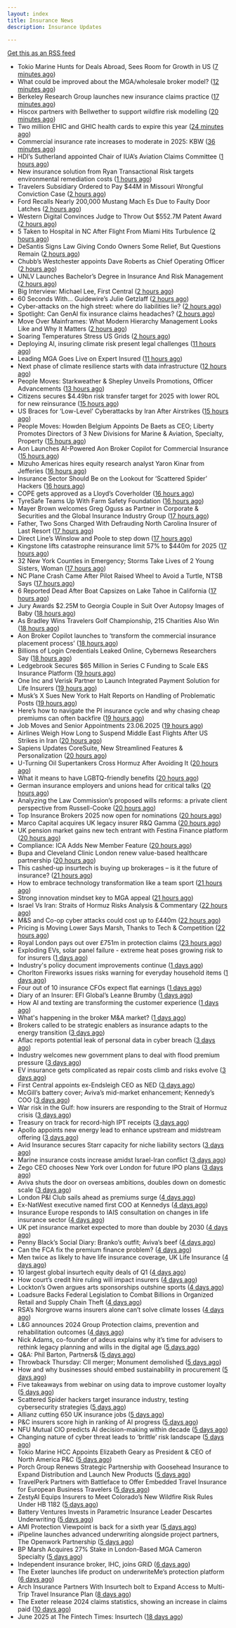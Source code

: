 ```yaml
---
layout: index
title: Insurance News
description: Insurance Updates

---
```


[Get this as an RSS feed](/insurance.rss)

<!-- news_marker starts -->
- Tokio Marine Hunts for Deals Abroad, Sees Room for Growth in US ([7 minutes ago](https://www.insurancejournal.com/news/international/2025/06/24/828854.htm))
- What could be improved about the MGA/wholesale broker model? ([12 minutes ago](https://www.insurancebusinessmag.com/uk/tv/what-could-be-improved-about-the-mgawholesale-broker-model-540171.aspx))
- Berkeley Research Group launches new insurance claims practice ([17 minutes ago](https://www.insurancebusinessmag.com/uk/news/breaking-news/berkeley-research-group-launches-new-insurance-claims-practice-540170.aspx))
- Hiscox partners with Bellwether to support wildfire risk modelling ([20 minutes ago](https://www.insurancebusinessmag.com/uk/news/catastrophe/hiscox-partners-with-bellwether-to-support-wildfire-risk-modelling-540169.aspx))
- Two million EHIC and GHIC health cards to expire this year ([24 minutes ago](https://www.insurancebusinessmag.com/uk/news/travel/two-million-ehic-and-ghic-health-cards-to-expire-this-year-540168.aspx))
- Commercial insurance rate increases to moderate in 2025: KBW ([36 minutes ago](https://www.reinsurancene.ws/commercial-insurance-rate-increases-to-moderate-in-2025-kbw/))
- HDI’s Sutherland appointed Chair of IUA’s Aviation Claims Committee ([1 hours ago](https://www.reinsurancene.ws/hdis-sutherland-appointed-chair-of-iuas-aviation-claims-committee/))
- New insurance solution from Ryan Transactional Risk targets environmental remediation costs ([1 hours ago](https://www.reinsurancene.ws/new-insurance-solution-from-ryan-transactional-risk-targets-environmental-remediation-costs/))
- Travelers Subsidiary Ordered to Pay $44M in Missouri Wrongful Conviction Case ([2 hours ago](https://www.insurancejournal.com/news/midwest/2025/06/24/828850.htm))
- Ford Recalls Nearly 200,000 Mustang Mach Es Due to Faulty Door Latches ([2 hours ago](https://www.insurancejournal.com/news/national/2025/06/24/828830.htm))
- Western Digital Convinces Judge to Throw Out $552.7M Patent Award ([2 hours ago](https://www.insurancejournal.com/news/national/2025/06/24/828835.htm))
- 5 Taken to Hospital in NC After Flight From Miami Hits Turbulence ([2 hours ago](https://www.insurancejournal.com/news/southeast/2025/06/24/828846.htm))
- DeSantis Signs Law Giving Condo Owners Some Relief, But Questions Remain ([2 hours ago](https://www.insurancejournal.com/news/southeast/2025/06/24/828842.htm))
- Chubb’s Westchester appoints Dave Roberts as Chief Operating Officer ([2 hours ago](https://www.reinsurancene.ws/chubbs-westchester-appoints-dave-roberts-as-chief-operating-officer/))
- UNLV Launches Bachelor’s Degree in Insurance And Risk Management ([2 hours ago](https://www.insurancejournal.com/news/west/2025/06/24/828810.htm))
- Big Interview: Michael Lee, First Central ([2 hours ago](https://www.postonline.co.uk/personal/7957823/big-interview-michael-lee-first-central))
- 60 Seconds With... Guidewire’s Julie Getzlaff ([2 hours ago](https://www.postonline.co.uk/technology/7957616/60-seconds-with-guidewire%E2%80%99s-julie-getzlaff))
- Cyber-attacks on the high street: where do liabilities lie? ([2 hours ago](https://www.postonline.co.uk/commercial/7957856/cyber-attacks-on-the-high-street-where-do-liabilities-lie))
- Spotlight: Can GenAI fix insurance claims headaches? ([2 hours ago](https://www.postonline.co.uk/market-access/7957902/spotlight-can-genai-fix-insurance-claims-headaches))
- Move Over Mainframes: What Modern Hierarchy Management Looks Like and Why It Matters ([2 hours ago](https://www.insurancejournal.com/blogs/agentsync/2025/06/24/827555.htm))
- Soaring Temperatures Stress US Grids ([2 hours ago](https://www.insurancejournal.com/news/national/2025/06/24/828838.htm))
- Deploying AI, insuring climate risk present legal challenges ([11 hours ago](https://www.dig-in.com/news/deploying-ai-insuring-climate-risk-present-legal-challenges))
- Leading MGA Goes Live on Expert Insured ([11 hours ago](https://www.insurancejournal.com/blogs/expert-insured/2025/06/23/828821.htm))
- Next phase of climate resilience starts with data infrastructure ([12 hours ago](https://www.dig-in.com/opinion/climate-resilience-starts-with-data-infrastructure))
- People Moves: Starkweather & Shepley Unveils Promotions, Officer Advancements ([13 hours ago](https://www.insurancejournal.com/news/east/2025/06/23/827225.htm))
- Citizens secures $4.49bn risk transfer target for 2025 with lower ROL for new reinsurance ([15 hours ago](https://www.reinsurancene.ws/citizens-secures-4-49bn-risk-transfer-target-for-2025-with-lower-rol-for-new-reinsurance/))
- US Braces for ‘Low-Level’ Cyberattacks by Iran After Airstrikes ([15 hours ago](https://www.insurancejournal.com/news/national/2025/06/23/828798.htm))
- People Moves: Howden Belgium Appoints De Baets as CEO; Liberty Promotes Directors of 3 New Divisions for Marine & Aviation, Specialty, Property ([15 hours ago](https://www.insurancejournal.com/news/international/2025/06/23/828789.htm))
- Aon Launches AI-Powered Aon Broker Copilot for Commercial Insurance ([15 hours ago](https://www.insurancejournal.com/news/national/2025/06/23/828787.htm))
- Mizuho Americas hires equity research analyst Yaron Kinar from Jefferies ([16 hours ago](https://www.reinsurancene.ws/mizuho-americas-hires-equity-research-analyst-yaron-kinar-from-jefferies/))
- Insurance Sector Should Be on the Lookout for ‘Scattered Spider’ Hackers ([16 hours ago](https://www.insurancejournal.com/news/national/2025/06/23/828749.htm))
- COPE gets approved as a Lloyd’s Coverholder ([16 hours ago](https://www.reinsurancene.ws/cope-gets-approved-as-a-lloyds-coverholder/))
- TyreSafe Teams Up With Farm Safety Foundation ([16 hours ago](https://insurance-edge.net/2025/06/23/tyresafe-teams-up-with-farm-safety-foundation/))
- Mayer Brown welcomes Greg Oguss as Partner in Corporate & Securities and the Global Insurance Industry Group ([17 hours ago](https://www.reinsurancene.ws/mayer-brown-welcomes-greg-oguss-as-partner-in-corporate-securities-and-the-global-insurance-industry-group/))
- Father, Two Sons Charged With Defrauding North Carolina Insurer of Last Resort ([17 hours ago](https://www.insurancejournal.com/news/southeast/2025/06/23/828774.htm))
- Direct Line’s Winslow and Poole to step down ([17 hours ago](https://www.postonline.co.uk/news/7957985/direct-line%E2%80%99s-winslow-and-poole-to-step-down))
- Kingstone lifts catastrophe reinsurance limit 57% to $440m for 2025 ([17 hours ago](https://www.reinsurancene.ws/kingstone-lifts-catastrophe-reinsurance-limit-57-to-440m-for-2025/))
- 32 New York Counties in Emergency; Storms Take Lives of 2 Young Sisters, Woman ([17 hours ago](https://www.insurancejournal.com/news/east/2025/06/23/828769.htm))
- NC Plane Crash Came After Pilot Raised Wheel to Avoid a Turtle, NTSB Says ([17 hours ago](https://www.insurancejournal.com/news/southeast/2025/06/23/828760.htm))
- 6 Reported Dead After Boat Capsizes on Lake Tahoe in California ([17 hours ago](https://www.insurancejournal.com/news/west/2025/06/23/828766.htm))
- Jury Awards $2.25M to Georgia Couple in Suit Over Autopsy Images of Baby ([18 hours ago](https://www.insurancejournal.com/news/southeast/2025/06/23/828757.htm))
- As Bradley Wins Travelers Golf Championship, 215 Charities Also Win ([18 hours ago](https://www.insurancejournal.com/news/east/2025/06/23/828753.htm))
- Aon Broker Copilot launches to ‘transform the commercial insurance placement process’ ([18 hours ago](https://www.reinsurancene.ws/aon-broker-copilot-launches-to-transform-the-commercial-insurance-placement-process/))
- Billions of Login Credentials Leaked Online, Cybernews Researchers Say ([18 hours ago](https://www.insurancejournal.com/news/national/2025/06/23/828748.htm))
- Ledgebrook Secures $65 Million in Series C Funding to Scale E&S Insurance Platform ([19 hours ago](https://www.insurtechinsights.com/ledgebrook-secures-65-million-in-series-c-funding-to-scale-es-insurance-platform/))
- One Inc and Verisk Partner to Launch Integrated Payment Solution for Life Insurers ([19 hours ago](https://www.insurtechinsights.com/one-inc-and-verisk-partner-to-launch-integrated-payment-solution-for-life-insurers/))
- Musk’s X Sues New York to Halt Reports on Handling of Problematic Posts ([19 hours ago](https://www.insurancejournal.com/news/east/2025/06/23/828745.htm))
- Here’s how to navigate the PI insurance cycle and why chasing cheap premiums can often backfire ([19 hours ago](https://ifamagazine.com/advisers-heres-how-to-navigate-the-pi-insurance-cycle-and-why-chasing-cheap-premiums-can-often-backfire/))
- Job Moves and Senior Appointments 23.06.2025 ([19 hours ago](https://insurance-edge.net/2025/06/23/job-moves-and-senior-appointments-23-06-2025/))
- Airlines Weigh How Long to Suspend Middle East Flights After US Strikes in Iran ([20 hours ago](https://www.insurancejournal.com/news/international/2025/06/23/828735.htm))
- Sapiens Updates CoreSuite, New Streamlined Features & Personalization ([20 hours ago](https://insurance-edge.net/2025/06/23/sapiens-updates-coresuite-new-streamlined-features-personalization/))
- U-Turning Oil Supertankers Cross Hormuz After Avoiding It ([20 hours ago](https://www.insurancejournal.com/news/international/2025/06/23/828730.htm))
- What it means to have LGBTQ-friendly benefits ([20 hours ago](https://www.dig-in.com/news/what-it-means-to-have-lgbtq-friendly-benefits))
- German insurance employers and unions head for critical talks ([20 hours ago](https://www.insurancebusinessmag.com/uk/news/breaking-news/german-insurance-employers-and-unions-head-for-critical-talks-540044.aspx))
- Analyzing the Law Commission’s proposed wills reforms: a private client perspective from Russell-Cooke ([20 hours ago](https://ifamagazine.com/analyzing-the-law-commissions-proposed-wills-reforms-a-private-client-perspective-from-russell-cooke/))
- Top Insurance Brokers 2025 now open for nominations ([20 hours ago](https://www.insurancebusinessmag.com/uk/news/breaking-news/top-insurance-brokers-2025-now-open-for-nominations-540042.aspx))
- Marco Capital acquires UK legacy insurer R&Q Gamma ([20 hours ago](https://www.insurancebusinessmag.com/uk/news/breaking-news/marco-capital-acquires-uk-legacy-insurer-randq-gamma-540040.aspx))
- UK pension market gains new tech entrant with Festina Finance platform ([20 hours ago](https://www.insurancebusinessmag.com/uk/news/life-insurance/uk-pension-market-gains-new-tech-entrant-with-festina-finance-platform-540039.aspx))
- Compliance: ICA Adds New Member Feature ([20 hours ago](https://insurance-edge.net/2025/06/23/compliance-ica-adds-new-member-feature/))
- Bupa and Cleveland Clinic London renew value-based healthcare partnership ([20 hours ago](https://www.insurancebusinessmag.com/uk/news/life-insurance/bupa-and-cleveland-clinic-london-renew-valuebased-healthcare-partnership-540038.aspx))
- This cashed-up insurtech is buying up brokerages – is it the future of insurance? ([21 hours ago](https://www.insurancebusinessmag.com/uk/news/technology/this-cashedup-insurtech-is-buying-up-brokerages--is-it-the-future-of-insurance-540037.aspx))
- How to embrace technology transformation like a team sport ([21 hours ago](https://www.insurtechinsights.com/how-to-embrace-technology-transformation-like-a-team-sport/))
- Strong innovation mindset key to MGA appeal ([21 hours ago](https://www.postonline.co.uk/broker/7957981/strong-innovation-mindset-key-to-mga-appeal))
- Israel Vs Iran: Straits of Hormuz Risks Analysis & Commentary ([22 hours ago](https://insurance-edge.net/2025/06/23/israel-vs-iran-straits-of-hormuz-risks-analysis-commentary/))
- M&S and Co-op cyber attacks could cost up to £440m ([22 hours ago](https://www.postonline.co.uk/commercial/7957982/ms-and-co-op-cyber-attacks-could-cost-up-to-%C2%A3440m))
- Pricing is Moving Lower Says Marsh, Thanks to Tech & Competition ([22 hours ago](https://insurance-edge.net/2025/06/23/pricing-is-moving-lower-says-marsh-thanks-to-tech-competition/))
- Royal London pays out over £751m in protection claims ([23 hours ago](https://ifamagazine.com/royal-london-pays-out-over-751m-in-protection-claims/))
- Exploding EVs, solar panel failure - extreme heat poses growing risk to for insurers ([1 days ago](https://www.insurancebusinessmag.com/uk/news/breaking-news/exploding-evs-solar-panel-failure--extreme-heat-poses-growing-risk-to-for-insurers-540015.aspx))
- Industry's policy document improvements continue ([1 days ago](https://www.insurancebusinessmag.com/uk/news/breaking-news/industrys-policy-document-improvements-continue-540014.aspx))
- Chorlton Fireworks issues risks warning for everyday household items ([1 days ago](https://www.insurancebusinessmag.com/uk/news/catastrophe/chorlton-fireworks-issues-risks-warning-for-everyday-household-items-540013.aspx))
- Four out of 10 insurance CFOs expect flat earnings ([1 days ago](https://www.postonline.co.uk/personal/7957743/four-out-of-10-insurance-cfos-expect-flat-earnings))
- Diary of an Insurer: EFI Global’s Leanne Brumby ([1 days ago](https://www.postonline.co.uk/claims/7957491/diary-of-an-insurer-efi-global%E2%80%99s-leanne-brumby))
- How AI and texting are transforming the customer experience ([1 days ago](https://www.dig-in.com/opinion/ai-and-texting-are-transforming-the-customer-experience))
- What's happening in the broker M&A market? ([1 days ago](https://www.dig-in.com/news/whats-happening-in-the-broker-m-a-market))
- Brokers called to be strategic enablers as insurance adapts to the energy transition ([3 days ago](https://www.insurancebusinessmag.com/uk/news/breaking-news/brokers-called-to-be-strategic-enablers-as-insurance-adapts-to-the-energy-transition-539905.aspx))
- Aflac reports potential leak of personal data in cyber breach ([3 days ago](https://www.dig-in.com/articles/aflac-reports-potential-leak-of-personal-data-in-cyber-breach))
- Industry welcomes new government plans to deal with flood premium pressure ([3 days ago](https://www.insurancebusinessmag.com/uk/news/catastrophe/industry-welcomes-new-government-plans-to-deal-with-flood-premium-pressure-539938.aspx))
- EV insurance gets complicated as repair costs climb and risks evolve ([3 days ago](https://www.insurancebusinessmag.com/uk/news/auto-motor/ev-insurance-gets-complicated-as-repair-costs-climb-and-risks-evolve-539915.aspx))
- First Central appoints ex-Endsleigh CEO as NED ([3 days ago](https://www.postonline.co.uk/news/7957978/first-central-appoints-ex-endsleigh-ceo-as-ned))
- McGill’s battery cover; Aviva’s mid-market enhancement; Kennedy’s COO ([3 days ago](https://www.postonline.co.uk/news/7957971/mcgill%E2%80%99s-battery-cover-aviva%E2%80%99s-mid-market-enhancement-kennedy%E2%80%99s-coo))
- War risk in the Gulf: how insurers are responding to the Strait of Hormuz crisis ([3 days ago](https://www.insurancebusinessmag.com/uk/news/breaking-news/war-risk-in-the-gulf-how-insurers-are-responding-to-the-strait-of-hormuz-crisis-539867.aspx))
- Treasury on track for record-high IPT receipts ([3 days ago](https://www.insurancebusinessmag.com/uk/news/breaking-news/treasury-on-track-for-recordhigh-ipt-receipts-539866.aspx))
- Apollo appoints new energy lead to enhance upstream and midstream offering ([3 days ago](https://www.insurancebusinessmag.com/uk/news/breaking-news/apollo-appoints-new-energy-lead-to-enhance-upstream-and-midstream-offering-539865.aspx))
- Avid Insurance secures Starr capacity for niche liability sectors ([3 days ago](https://www.insurancebusinessmag.com/uk/news/breaking-news/avid-insurance-secures-starr-capacity-for-niche-liability-sectors-539864.aspx))
- Marine insurance costs increase amidst Israel-Iran conflict ([3 days ago](https://www.postonline.co.uk/news/7957976/marine-insurance-costs-increase-amidst-israel-iran-conflict))
- Zego CEO chooses New York over London for future IPO plans ([3 days ago](https://www.postonline.co.uk/technology/7957974/zego-ceo-chooses-new-york-over-london-for-future-ipo-plans))
- Aviva shuts the door on overseas ambitions, doubles down on domestic scale ([3 days ago](https://www.insurancebusinessmag.com/uk/news/breaking-news/aviva-shuts-the-door-on-overseas-ambitions-doubles-down-on-domestic-scale-539849.aspx))
- London P&I Club sails ahead as premiums surge ([4 days ago](https://www.insurancebusinessmag.com/uk/news/marine/london-pandi-club-sails-ahead-as-premiums-surge-539835.aspx))
- Ex-NatWest executive named first COO at Kennedys ([4 days ago](https://www.insurancebusinessmag.com/uk/news/breaking-news/exnatwest-executive-named-first-coo-at-kennedys-539834.aspx))
- Insurance Europe responds to IAIS consultation on changes in life insurance sector ([4 days ago](https://www.insurancebusinessmag.com/uk/news/life-insurance/insurance-europe-responds-to-iais-consultation-on-changes-in-life-insurance-sector-539833.aspx))
- UK pet insurance market expected to more than double by 2030 ([4 days ago](https://www.insurancebusinessmag.com/uk/news/breaking-news/uk-pet-insurance-market-expected-to-more-than-double-by-2030-539832.aspx))
- Penny Black’s Social Diary: Branko’s outfit; Aviva’s beef ([4 days ago](https://www.postonline.co.uk/people/7957773/penny-black%E2%80%99s-social-diary-branko%E2%80%99s-outfit-aviva%E2%80%99s-beef))
- Can the FCA fix the premium finance problem? ([4 days ago](https://www.postonline.co.uk/regulation/7957972/can-the-fca-fix-the-premium-finance-problem))
- Men twice as likely to have life insurance coverage, UK Life Insurance ([4 days ago](https://www.dig-in.com/news/women-less-likely-to-have-life-insurance-coverage-as-men))
- 10 largest global insurtech equity deals of Q1 ([4 days ago](https://www.dig-in.com/list/10-largest-global-insurtech-equity-deals-of-q1))
- How court’s credit hire ruling will impact insurers ([4 days ago](https://www.postonline.co.uk/claims/7957969/how-court%E2%80%99s-credit-hire-ruling-will-impact-insurers))
- Lockton’s Owen argues arts sponsorships outshine sports ([4 days ago](https://www.postonline.co.uk/news/7957959/lockton%E2%80%99s-owen-argues-arts-sponsorships-outshine-sports))
- Loadsure Backs Federal Legislation to Combat Billions in Organized Retail and Supply Chain Theft ([4 days ago](https://www.insurtechinsights.com/loadsure-backs-federal-legislation-to-combat-billions-in-organized-retail-and-supply-chain-theft/))
- RSA’s Norgrove warns insurers alone can’t solve climate losses ([4 days ago](https://www.postonline.co.uk/commercial/7957966/rsa%E2%80%99s-norgrove-warns-insurers-alone-can%E2%80%99t-solve-climate-losses))
- L&G announces 2024 Group Protection claims, prevention and rehabilitation outcomes ([4 days ago](https://ifamagazine.com/lg-announces-2024-group-protection-claims-prevention-and-rehabilitation-outcomes/))
- Nick Adams, co-founder of adeus explains why it’s time for advisers to rethink legacy planning and wills in the digital age ([5 days ago](https://ifamagazine.com/nick-adams-co-founder-of-adeus-explains-why-its-time-for-advisers-to-rethink-legacy-planning-and-wills-in-the-digital-age/))
- Q&A: Phil Barton, Partners& ([5 days ago](https://www.postonline.co.uk/broker/7957564/qa-phil-barton-partners))
- Throwback Thursday: CII merger; Monument demolished ([5 days ago](https://www.postonline.co.uk/personal/7956731/throwback-thursday-cii-merger-monument-demolished))
- How and why businesses should embed sustainability in procurement ([5 days ago](https://www.postonline.co.uk/personal/7957936/how-and-why-businesses-should-embed-sustainability-in-procurement))
- Five takeaways from webinar on using data to improve customer loyalty ([5 days ago](https://www.postonline.co.uk/market-access/technology/7957941/five-takeaways-from-webinar-on-using-data-to-improve-customer-loyalty))
- Scattered Spider hackers target insurance industry, testing cybersecurity strategies ([5 days ago](https://www.dig-in.com/news/scattered-spider-targets-insurers))
- Allianz cutting 650 UK insurance jobs ([5 days ago](https://www.postonline.co.uk/news/7957967/allianz-cutting-650-uk-insurance-jobs))
- P&C insurers score high in ranking of AI progress ([5 days ago](https://www.dig-in.com/news/p-c-insurers-score-high-in-ranking-of-ai-progress))
- NFU Mutual CIO predicts AI decision-making within decade ([5 days ago](https://www.postonline.co.uk/technology/7957965/nfu-mutual-cio-predicts-ai-decision-making-within-decade))
- Changing nature of cyber threat leads to ‘brittle’ risk landscape ([5 days ago](https://www.postonline.co.uk/news/7957964/changing-nature-of-cyber-threat-leads-to-%E2%80%98brittle%E2%80%99-risk-landscape))
- Tokio Marine HCC Appoints Elizabeth Geary as President & CEO of North America P&C ([5 days ago](https://www.insurtechinsights.com/tokio-marine-hcc-appoints-elizabeth-geary-as-president-ceo-of-north-america-pc/))
- Porch Group Renews Strategic Partnership with Goosehead Insurance to Expand Distribution and Launch New Products ([5 days ago](https://www.insurtechinsights.com/porch-group-renews-strategic-partnership-with-goosehead-insurance-to-expand-distribution-and-launch-new-products/))
- TravelPerk Partners with Battleface to Offer Embedded Travel Insurance for European Business Travelers ([5 days ago](https://www.insurtechinsights.com/travelperk-partners-with-battleface-to-offer-embedded-travel-insurance-for-european-business-travelers/))
- ZestyAI Equips Insurers to Meet Colorado’s New Wildfire Risk Rules Under HB 1182 ([5 days ago](https://www.insurtechinsights.com/zestyai-equips-insurers-to-meet-colorados-new-wildfire-risk-rules-under-hb-1182/))
- Battery Ventures Invests in Parametric Insurance Leader Descartes Underwriting ([5 days ago](https://www.insurtechinsights.com/battery-ventures-invests-in-parametric-insurance-leader-descartes-underwriting/))
- AMI Protection Viewpoint is back for a sixth year ([5 days ago](https://ifamagazine.com/ami-protection-viewpoint-is-back-for-a-sixth-year/))
- iPipeline launches advanced underwriting alongside project partners, The Openwork Partnership ([5 days ago](https://ifamagazine.com/ipipeline-launches-advanced-underwriting-alongside-project-partners-the-openwork-partnership/))
- BP Marsh Acquires 27% Stake in London-Based MGA Cameron Specialty ([5 days ago](https://www.insurtechinsights.com/bp-marsh-acquires-27-stake-in-london-based-mga-cameron-specialty/))
- Independent insurance broker, IHC, joins GRiD ([6 days ago](https://ifamagazine.com/independent-insurance-broker-ihc-joins-grid/))
- The Exeter launches life product on underwriteMe’s protection platform ([6 days ago](https://ifamagazine.com/the-exeter-launches-life-product-on-underwritemes-protection-platform/))
- Arch Insurance Partners With Insurtech bolt to Expand Access to Multi-Trip Travel Insurance Plan ([8 days ago](https://thefintechtimes.com/arch-insurance-partners-with-insurtech-bolt-to-expand-access-to-multi-trip-travel-insurance-plan/))
- The Exeter release 2024 claims statistics, showing an increase in claims paid ([10 days ago](https://ifamagazine.com/the-exeter-release-2024-claims-statistics-showing-an-increase-in-claims-paid/))
- June 2025 at The Fintech Times: Insurtech ([18 days ago](https://thefintechtimes.com/june-2025-at-the-fintech-times-insurtech/))

<!-- news_marker ends -->